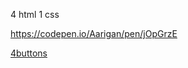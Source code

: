 4 html  1 css

https://codepen.io/Aarigan/pen/jOpGrzE


[4buttons](https://user-images.githubusercontent.com/52601835/230832962-c337a07a-cf93-43d7-833a-26877b471a83.png)
